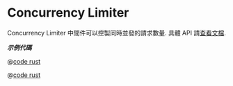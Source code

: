 # Concurrency Limiter

Concurrency Limiter 中間件可以控製同時並發的請求數量. 具體 API 請[查看文檔](https://docs.rs/salvo_extra/latest/salvo_extra/concurrency_limiter/index.html).

_**示例代碼**_ 

<CodeGroup>
  <CodeGroupItem title="main.rs" active>

@[code rust](../../../../codes/concurrency-limiter/src/main.rs)

  </CodeGroupItem>
  <CodeGroupItem title="Cargo.toml">

@[code rust](../../../../codes/concurrency-limiter/Cargo.toml)

  </CodeGroupItem>
</CodeGroup>